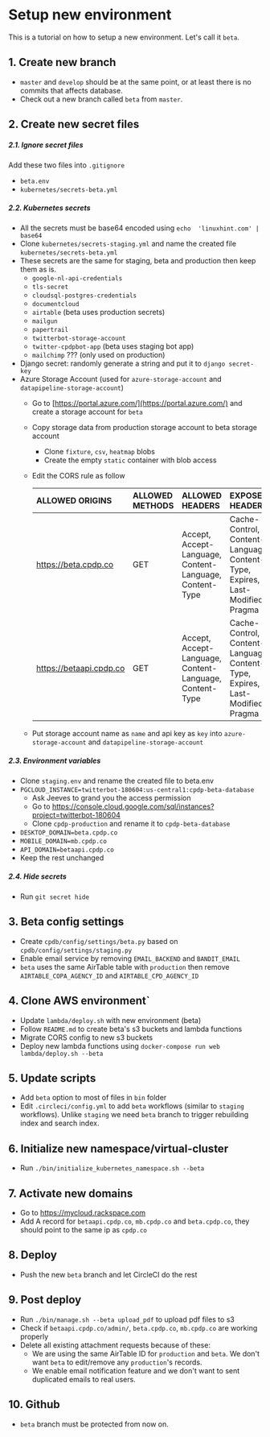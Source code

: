 # Setup new environment
This is a tutorial on how to setup a new environment. Let's call it `beta`.

## 1. Create new branch
- `master` and `develop` should be at the same point, or at least there is no commits that affects database.
- Check out a new branch called `beta` from `master`.

## 2. Create new secret files
##### 2.1. Ignore secret files
Add these two files into `.gitignore`
- `beta.env`
- `kubernetes/secrets-beta.yml`

##### 2.2. Kubernetes secrets
- All the secrets must be base64 encoded using `echo  'linuxhint.com' | base64`
- Clone `kubernetes/secrets-staging.yml` and name the created file `kubernetes/secrets-beta.yml`
- These secrets are the same for staging, beta and production then keep them as is. 
    - `google-nl-api-credentials`
    - `tls-secret`
    - `cloudsql-postgres-credentials`
    - `documentcloud`
    - `airtable` (beta uses production secrets)
    - `mailgun`
    - `papertrail`
    - `twitterbot-storage-account`
    - `twitter-cpdpbot-app` (beta uses staging bot app)
    - `mailchimp` ??? (only used on production)
- Django secret: randomly generate a string and put it to `django secret-key`
- Azure Storage Account (used for `azure-storage-account` and `datapipeline-storage-account`)
    - Go to [https://portal.azure.com/](https://portal.azure.com/) and create a storage account for `beta`
    - Copy storage data from production storage account to beta storage account
        + Clone `fixture`, `csv`, `heatmap` blobs 
        + Create the empty `static` container with blob access
    - Edit the CORS rule as follow
    
        | ALLOWED ORIGINS | ALLOWED METHODS | ALLOWED HEADERS                                         | EXPOSED HEADERS                                                               |
        |:----------------|:----------------|:--------------------------------------------------------|:------------------------------------------------------------------------------|
        | https://beta.cpdp.co | GET             | Accept, Accept-Language, Content-Language, Content-Type | Cache-Control, Content-Language, Content-Type, Expires, Last-Modified, Pragma |
        | https://betaapi.cpdp.co | GET             | Accept, Accept-Language, Content-Language, Content-Type | Cache-Control, Content-Language, Content-Type, Expires, Last-Modified, Pragma |
    - Put storage account name as `name` and api key as `key` into `azure-storage-account` and `datapipeline-storage-account`

##### 2.3. Environment variables
- Clone `staging.env` and rename the created file to beta.env
- `PGCLOUD_INSTANCE=twitterbot-180604:us-central1:cpdp-beta-database`
    - Ask Jeeves to grand you the access permission
    - Go to https://console.cloud.google.com/sql/instances?project=twitterbot-180604
    - Clone `cpdp-production` and rename it to `cpdp-beta-database`
- `DESKTOP_DOMAIN=beta.cpdp.co`
- `MOBILE_DOMAIN=mb.cpdp.co`
- `API_DOMAIN=betaapi.cpdp.co`
- Keep the rest unchanged

##### 2.4. Hide secrets
  - Run `git secret hide`
  
## 3. Beta config settings
- Create `cpdb/config/settings/beta.py` based on `cpdb/config/settings/staging.py`
- Enable email service by removing `EMAIL_BACKEND` and `BANDIT_EMAIL`
- `beta` uses the same AirTable table with `production` then remove `AIRTABLE_COPA_AGENCY_ID` and `AIRTABLE_CPD_AGENCY_ID`

## 4. Clone AWS environment`
- Update `lambda/deploy.sh` with new environment (beta)
- Follow `README.md` to create beta's s3 buckets and lambda functions
- Migrate CORS config to new s3 buckets
- Deploy new lambda functions using `docker-compose run web lambda/deploy.sh --beta`

## 5. Update scripts
- Add `beta` option to most of files in `bin` folder
- Edit `.circleci/config.yml` to add `beta` workflows (similar to `staging` workflows). Unlike `staging` we need `beta` 
branch to trigger rebuilding index and search index. 

## 6. Initialize new namespace/virtual-cluster
- Run `./bin/initialize_kubernetes_namespace.sh --beta`
   
## 7. Activate new domains
- Go to https://mycloud.rackspace.com
- Add A record for `betaapi.cpdp.co`, `mb.cpdp.co` and `beta.cpdp.co`, they should point to the same ip as `cpdp.co`

## 8. Deploy
- Push the new `beta` branch and let CircleCI do the rest
  
## 9. Post deploy
- Run `./bin/manage.sh --beta upload_pdf` to upload pdf files to s3
- Check if `betaapi.cpdp.co/admin/`, `beta.cpdp.co`, `mb.cpdp.co` are working properly
- Delete all existing attachment requests because of these:
    - We are using the same AirTable ID for `production` and `beta`. We don't want `beta` to edit/remove any `production`'s records.
    - We enable email notification feature and we don't want to sent duplicated emails to real users.

## 10. Github
- `beta` branch must be protected from now on.

